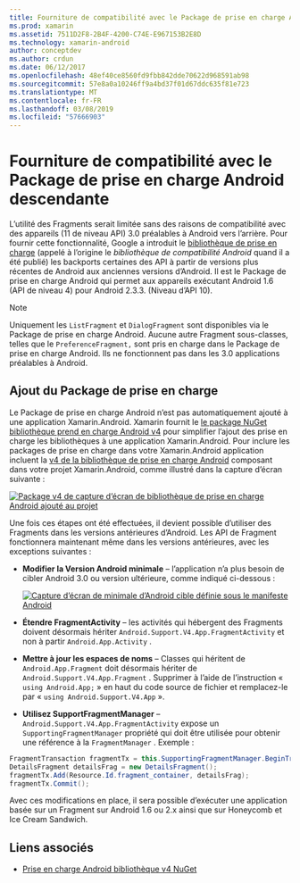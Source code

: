 ```yaml
---
title: Fourniture de compatibilité avec le Package de prise en charge Android descendante
ms.prod: xamarin
ms.assetid: 7511D2F8-2B4F-4200-C74E-E967153B2E8D
ms.technology: xamarin-android
author: conceptdev
ms.author: crdun
ms.date: 06/12/2017
ms.openlocfilehash: 48ef40ce8560fd9fbb842dde70622d968591ab98
ms.sourcegitcommit: 57e8a0a10246ff9a4bd37f01d67ddc635f81e723
ms.translationtype: MT
ms.contentlocale: fr-FR
ms.lasthandoff: 03/08/2019
ms.locfileid: "57666903"
---
```

# <a name="providing-backwards-compatibility-with-the-android-support-package"></a>Fourniture de compatibilité avec le Package de prise en charge Android descendante

L’utilité des Fragments serait limitée sans des raisons de compatibilité avec des appareils (11 de niveau API) 3.0 préalables à Android vers l’arrière. Pour fournir cette fonctionnalité, Google a introduit le [bibliothèque de prise en charge](https://developer.android.com/sdk/compatibility-library.html) (appelé à l’origine le *bibliothèque de compatibilité Android* quand il a été publié) les backports certaines des API à partir de versions plus récentes de Android aux anciennes versions d’Android. Il est le Package de prise en charge Android qui permet aux appareils exécutant Android 1.6 (API de niveau 4) pour Android 2.3.3. (Niveau d’API 10).

> [!NOTE]
> Uniquement les `ListFragment` et `DialogFragment` sont disponibles via le Package de prise en charge Android. Aucune autre Fragment sous-classes, telles que le `PreferenceFragment,` sont pris en charge dans le Package de prise en charge Android. Ils ne fonctionnent pas dans les 3.0 applications préalables à Android. 


## <a name="adding-the-support-package"></a>Ajout du Package de prise en charge

Le Package de prise en charge Android n’est pas automatiquement ajouté à une application Xamarin.Android. Xamarin fournit le [le package NuGet bibliothèque prend en charge Android v4](https://www.nuget.org/packages/Xamarin.Android.Support.v4/) pour simplifier l’ajout des prise en charge les bibliothèques à une application Xamarin.Android. Pour inclure les packages de prise en charge dans votre Xamarin.Android application incluent la [v4 de la bibliothèque de prise en charge Android](https://www.nuget.org/packages/Xamarin.Android.Support.v4/) composant dans votre projet Xamarin.Android, comme illustré dans la capture d’écran suivante : 

[![Package v4 de capture d’écran de bibliothèque de prise en charge Android ajouté au projet](providing-backwards-compatibility-images/02-sml.png)](providing-backwards-compatibility-images/02.png#lightbox)

Une fois ces étapes ont été effectuées, il devient possible d’utiliser des Fragments dans les versions antérieures d’Android. Les API de Fragment fonctionnera maintenant même dans les versions antérieures, avec les exceptions suivantes : 

-   **Modifier la Version Android minimale** &ndash; l’application n’a plus besoin de cibler Android 3.0 ou version ultérieure, comme indiqué ci-dessous : 

    [![Capture d’écran de minimale d’Android cible définie sous le manifeste Android](providing-backwards-compatibility-images/03-sml.png)](providing-backwards-compatibility-images/03.png#lightbox)

-   **Étendre FragmentActivity** &ndash; les activités qui hébergent des Fragments doivent désormais hériter `Android.Support.V4.App.FragmentActivity` et non à partir `Android.App.Activity` . 

-   **Mettre à jour les espaces de noms** &ndash; Classes qui héritent de `Android.App.Fragment` doit désormais hériter de `Android.Support.V4.App.Fragment` . Supprimer à l’aide de l’instruction « `using Android.App;` » en haut du code source de fichier et remplacez-le par « `using Android.Support.V4.App` ». 

-   **Utilisez SupportFragmentManager** &ndash; `Android.Support.V4.App.FragmentActivity` expose un `SupportingFragmentManager` propriété qui doit être utilisée pour obtenir une référence à la `FragmentManager` . Exemple : 

```csharp
FragmentTransaction fragmentTx = this.SupportingFragmentManager.BeginTransaction();
DetailsFragment detailsFrag = new DetailsFragment();
fragmentTx.Add(Resource.Id.fragment_container, detailsFrag);
fragmentTx.Commit();
```

Avec ces modifications en place, il sera possible d’exécuter une application basée sur un Fragment sur Android 1.6 ou 2.x ainsi que sur Honeycomb et Ice Cream Sandwich. 


## <a name="related-links"></a>Liens associés

- [Prise en charge Android bibliothèque v4 NuGet](https://www.nuget.org/packages/Xamarin.Android.Support.v4/)
